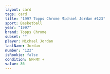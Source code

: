 ```yaml
---
layout: card
tags: card
title: "1997 Topps Chrome Michael Jordan #123"
sport: Basketball
year: "1997"
brand: Topps Chrome
subset: ""
player: Michael Jordan
lastName: Jordan
number: "123"
isRookie: false
condition: NM-MT +
value: 86
---
```


